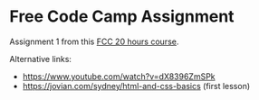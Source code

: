 # Free Code Camp Assignment

Assignment 1 from this [FCC 20 hours course](https://www.freecodecamp.org/news/learn-web-development-with-this-free-20-hour-course).

Alternative links:

- https://www.youtube.com/watch?v=dX8396ZmSPk
- https://jovian.com/sydney/html-and-css-basics (first lesson)